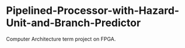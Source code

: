 # Pipelined-Processor-with-Hazard-Unit-and-Branch-Predictor
Computer Architecture term project on FPGA. 
